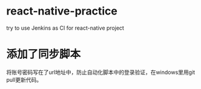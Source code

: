 # react-native-practice
try to use Jenkins as CI for react-native project

# 添加了同步脚本
将账号密码写在了url地址中，防止自动化脚本中的登录验证，在windows里用git pull更新代码。
